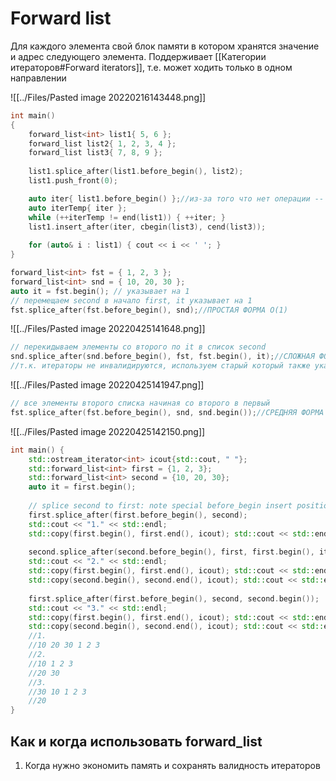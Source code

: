 # Forward list
Для каждого элемента свой блок памяти в котором хранятся значение и адрес следующего элемента. Поддерживает [[Категории итераторов#Forward iterators]], т.е. может ходить только в одном направлении

![[../Files/Pasted image 20220216143448.png]]

```cpp
int main()
{
    forward_list<int> list1{ 5, 6 };
    forward_list list2{ 1, 2, 3, 4 };
    forward_list list3{ 7, 8, 9 };
    
    list1.splice_after(list1.before_begin(), list2);
    list1.push_front(0);

    auto iter{ list1.before_begin() };//из-за того что нет операции -- не можем сделать prev(list1.end())
    auto iterTemp{ iter };
    while (++iterTemp != end(list1)) { ++iter; }
    list1.insert_after(iter, cbegin(list3), cend(list3));
    
    for (auto& i : list1) { cout << i << ' '; }
}
```

```cpp
forward_list<int> fst = { 1, 2, 3 };  
forward_list<int> snd = { 10, 20, 30 };  
auto it = fst.begin(); // указывает на 1  
// перемещаем second в начало first, it указывает на 1  
fst.splice_after(fst.before_begin(), snd);//ПРОСТАЯ ФОРМА O(1)
```

![[../Files/Pasted image 20220425141648.png]]

```cpp
// перекидываем элементы со второго по it в список second 
snd.splice_after(snd.before_begin(), fst, fst.begin(), it);//СЛОЖНАЯ ФОРМА O(N)
//т.к. итераторы не инвалидируются, используем старый который также указывает на значение 1
```

![[../Files/Pasted image 20220425141947.png]]

```cpp
// все элементы второго списка начиная со второго в первый 
fst.splice_after(fst.before_begin(), snd, snd.begin());//СРЕДНЯЯ ФОРМА O(1)
```

![[../Files/Pasted image 20220425142150.png]]

```cpp
int main() {  
    std::ostream_iterator<int> icout{std::cout, " "};  
    std::forward_list<int> first = {1, 2, 3};  
    std::forward_list<int> second = {10, 20, 30};  
    auto it = first.begin();  
  
    // splice second to first: note special before_begin insert position  
    first.splice_after(first.before_begin(), second);  
    std::cout << "1." << std::endl;  
    std::copy(first.begin(), first.end(), icout); std::cout << std::endl;  
  
    second.splice_after(second.before_begin(), first, first.begin(), it);  
    std::cout << "2." << std::endl;  
    std::copy(first.begin(), first.end(), icout); std::cout << std::endl;  
    std::copy(second.begin(), second.end(), icout); std::cout << std::endl;  
  
    first.splice_after(first.before_begin(), second, second.begin());  
    std::cout << "3." << std::endl;  
    std::copy(first.begin(), first.end(), icout); std::cout << std::endl;  
    std::copy(second.begin(), second.end(), icout); std::cout << std::endl;  
    //1.  
    //10 20 30 1 2 3    
    //2.    
    //10 1 2 3    
    //20 30    
    //3.    
    //30 10 1 2 3    
    //20
}
```

## Как и когда использовать forward_list
1. Когда нужно экономить память и сохранять валидность итераторов